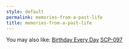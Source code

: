 ```yaml
---
style: default
permalink: memories-from-a-past-life
title: memories-from-a-past-life
---
```

You may also like:
[Birthday Every Day](http://scp-wiki.net/birthday-every-day)
[SCP-097](http://scp-wiki.net/scp-097)